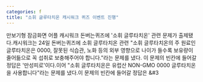 ```yaml
---
categories: f
title: "소휘 글루타치온 캐시워크 퀴즈 이벤트 진행"
---
```

만보기형 잠금화면 어플 캐시워크 돈버는퀴즈에 &#39;소휘 글루타치온&#39; 관련 문제가 출제됐다.캐시워크는 24일 돈버는퀴즈에 소휘 글루타치온 관련 "소휘 글루타치온의 주 원료인 글루타치온은 0000, 잘못된 식습관, 노화 등의 외부 영향으로 나이가 들수록 보유량이 줄어듦으로 꼭 섭취로 보충해주어야 합니다."라는 문제를 냈다. 이 문제의 빈칸에 들어갈 정답은 &#39;만성피로&#39;이다.이어 "소휘 글루타치온은 유럽산 NON-GMO 0000 글루타치온을 사용합니다"라는 문제를 냈다.이 문제의 빈칸에 들어갈 정답은 &#3